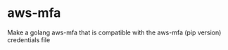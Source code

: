 # aws-mfa

Make a golang aws-mfa that is compatible with the aws-mfa (pip version) credentials file
